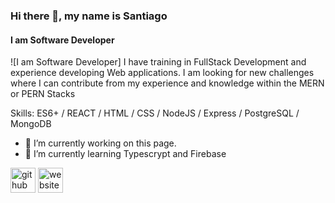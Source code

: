 ### Hi there 👋, my name is Santiago
#### I am  Software Developer
![I am  Software Developer]
I have training in FullStack Development and experience developing Web applications. I am looking for new challenges where I can contribute from my experience and knowledge within the MERN or PERN Stacks

Skills: ES6+ / REACT / HTML / CSS / NodeJS / Express / PostgreSQL / MongoDB

- 🔭 I’m currently working on this page. 
- 🌱 I’m currently learning Typescrypt and Firebase 


[<img src='https://cdn.jsdelivr.net/npm/simple-icons@3.0.1/icons/github.svg' alt='github' height='40'>](https://github.com/Santibio)  [<img src='https://cdn.jsdelivr.net/npm/simple-icons@3.0.1/icons/icloud.svg' alt='website' height='40'>](https://santibio.github.io/)  


